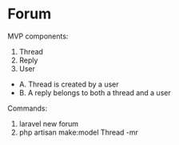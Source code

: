 # Forum

MVP components:

1. Thread
2. Reply
3. User

* A. Thread is created by a user
* B. A reply belongs to both a thread and a user

Commands:

1. laravel new forum
2. php artisan make:model Thread -mr
